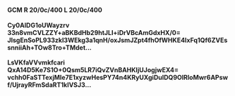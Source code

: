 #### GCM R 20/0c/400 L 20/0c/400
**Cy0AlDG1oUWayzrv**<br/>**33n8vmCVLZZY+aBKBdHb29htJLI+iDrVBcAmGdxHX/0=**<br/>**JlsgEnSoPL933zkI3WEkg3a1qnH/oxJsmJZpt4fhOfWHKE4IxFq1Qf6ZVEssnniiAh+TOw8Tro+TMdet...**<br/><br/>
**LsVKfaVVvmkfcari**<br/>**QxA14D5Ke7S1O+0Qsm5LR7iQvZVnBAHKljUJogjwEX4=**<br/>**vchh0FaSTTexjMIe7E1xyzwHesPY74n4KRyUXgiDuIDQ9OlRloMwr6APswf/UjrayRFmSdaRT1kIVSJ3...**